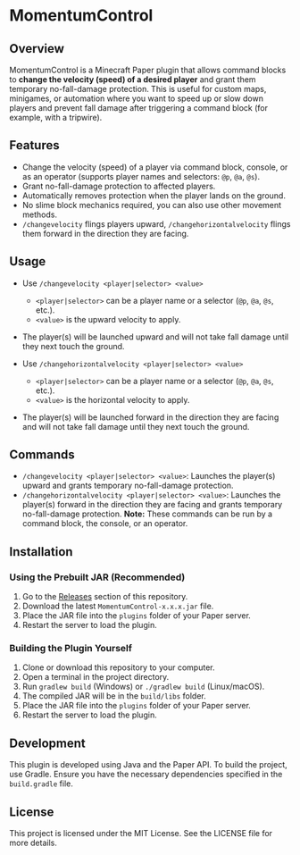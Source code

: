# MomentumControl

## Overview
MomentumControl is a Minecraft Paper plugin that allows command blocks to **change the velocity (speed) of a desired player** and grant them temporary no-fall-damage protection. This is useful for custom maps, minigames, or automation where you want to speed up or slow down players and prevent fall damage after triggering a command block (for example, with a tripwire).

## Features
- Change the velocity (speed) of a player via command block, console, or as an operator (supports player names and selectors: `@p`, `@a`, `@s`).
- Grant no-fall-damage protection to affected players.
- Automatically removes protection when the player lands on the ground.
- No slime block mechanics required, you can also use other movement methods.
- `/changevelocity` flings players upward, `/changehorizontalvelocity` flings them forward in the direction they are facing.

## Usage
- Use `/changevelocity <player|selector> <value>`
  - `<player|selector>` can be a player name or a selector (`@p`, `@a`, `@s`, etc.).
  - `<value>` is the upward velocity to apply.
- The player(s) will be launched upward and will not take fall damage until they next touch the ground.

- Use `/changehorizontalvelocity <player|selector> <value>`
  - `<player|selector>` can be a player name or a selector (`@p`, `@a`, `@s`, etc.).
  - `<value>` is the horizontal velocity to apply.
- The player(s) will be launched forward in the direction they are facing and will not take fall damage until they next touch the ground.

## Commands
- `/changevelocity <player|selector> <value>`: Launches the player(s) upward and grants temporary no-fall-damage protection.
- `/changehorizontalvelocity <player|selector> <value>`: Launches the player(s) forward in the direction they are facing and grants temporary no-fall-damage protection.
  **Note:** These commands can be run by a command block, the console, or an operator.

## Installation

### Using the Prebuilt JAR (Recommended)
1. Go to the [Releases](https://github.com/yourusername/yourrepo/releases) section of this repository.
2. Download the latest `MomentumControl-x.x.x.jar` file.
3. Place the JAR file into the `plugins` folder of your Paper server.
4. Restart the server to load the plugin.

### Building the Plugin Yourself
1. Clone or download this repository to your computer.
2. Open a terminal in the project directory.
3. Run `gradlew build` (Windows) or `./gradlew build` (Linux/macOS).
4. The compiled JAR will be in the `build/libs` folder.
5. Place the JAR file into the `plugins` folder of your Paper server.
6. Restart the server to load the plugin.

## Development
This plugin is developed using Java and the Paper API. To build the project, use Gradle. Ensure you have the necessary dependencies specified in the `build.gradle` file.

## License
This project is licensed under the MIT License. See the LICENSE file for more details.